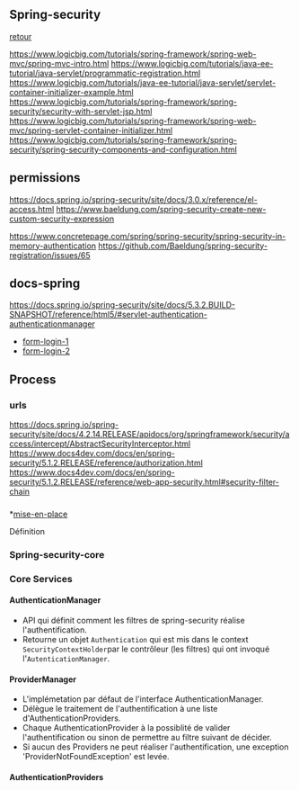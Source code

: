## Spring-security

[retour](https://github.com/grouault/spring-tutorial/blob/master/README.md)

https://www.logicbig.com/tutorials/spring-framework/spring-web-mvc/spring-mvc-intro.html
https://www.logicbig.com/tutorials/java-ee-tutorial/java-servlet/programmatic-registration.html
https://www.logicbig.com/tutorials/java-ee-tutorial/java-servlet/servlet-container-initializer-example.html
https://www.logicbig.com/tutorials/spring-framework/spring-security/security-with-servlet-jsp.html
https://www.logicbig.com/tutorials/spring-framework/spring-web-mvc/spring-servlet-container-initializer.html
https://www.logicbig.com/tutorials/spring-framework/spring-security/spring-security-components-and-configuration.html

## permissions
https://docs.spring.io/spring-security/site/docs/3.0.x/reference/el-access.html
https://www.baeldung.com/spring-security-create-new-custom-security-expression

https://www.concretepage.com/spring/spring-security/spring-security-in-memory-authentication
https://github.com/Baeldung/spring-security-registration/issues/65

## docs-spring
https://docs.spring.io/spring-security/site/docs/5.3.2.BUILD-SNAPSHOT/reference/html5/#servlet-authentication-authenticationmanager

* [form-login-1](https://www.baeldung.com/spring-security-login)
* [form-login-2](https://www.baeldung.com/java-config-spring-security)


## Process
### urls
https://docs.spring.io/spring-security/site/docs/4.2.14.RELEASE/apidocs/org/springframework/security/access/intercept/AbstractSecurityInterceptor.html
https://www.docs4dev.com/docs/en/spring-security/5.1.2.RELEASE/reference/authorization.html
https://www.docs4dev.com/docs/en/spring-security/5.1.2.RELEASE/reference/web-app-security.html#security-filter-chain


### 
*[mise-en-place](https://github.com/grouault/spring-tutorial/blob/master/spring-security/notes/mise-en-place.md)


Définition

### Spring-security-core

### Core Services

#### AuthenticationManager

* API qui définit comment les filtres de spring-security réalise l'authentification.
* Retourne un objet `Authentication` qui est mis dans le context `SecurityContextHolder`par le contrôleur (les filtres) qui ont invoqué l'`AutenticationManager`.


#### ProviderManager
* L'implémetation par défaut de l'interface AuthenticationManager.
* Délègue le traitement de l'authentification à une liste d'AuthenticationProviders.
* Chaque AuthenticationProvider à la possiblité de valider l'authentification ou sinon de permettre au filtre suivant de décider.
* Si aucun des Providers ne peut réaliser l'authentification, une exception 'ProviderNotFoundException' est levée.

#### AuthenticationProviders
